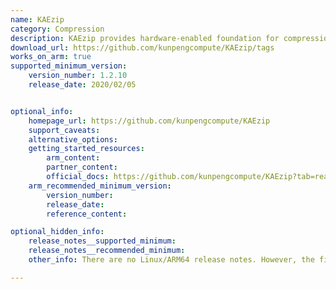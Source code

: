 ```yaml
---
name: KAEzip
category: Compression
description: KAEzip provides hardware-enabled foundation for compression. It increases the performance across cloud, storage applications, big data, etc.
download_url: https://github.com/kunpengcompute/KAEzip/tags
works_on_arm: true
supported_minimum_version:
    version_number: 1.2.10
    release_date: 2020/02/05


optional_info:
    homepage_url: https://github.com/kunpengcompute/KAEzip
    support_caveats:
    alternative_options:
    getting_started_resources:
        arm_content:
        partner_content:
        official_docs: https://github.com/kunpengcompute/KAEzip?tab=readme-ov-file#installation-instructions
    arm_recommended_minimum_version:
        version_number:
        release_date:
        reference_content:

optional_hidden_info:
    release_notes__supported_minimum:
    release_notes__recommended_minimum:
    other_info: There are no Linux/ARM64 release notes. However, the first tag available in the GitHub repo, i.e. 1.2.10, has mentioned that KAEzip supports Aarch64 specific Operating systems. Kindly find the same [here](https://github.com/kunpengcompute/KAEzip/tree/1.2.10?tab=readme-ov-file#requirements).

---
```

